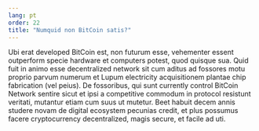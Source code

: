 ```yaml
---
lang: pt
order: 22
title: "Numquid non BitCoin satis?"
---
```

Ubi erat developed BitCoin est, non futurum esse, vehementer essent outperform specie hardware et computers potest, quod quisque sua. Quid fuit in animo esse decentralized network sit cum aditus ad fossores motu proprio parvum numerum et Lupum electricity acquisitionem plantae chip fabrication (vel peius). De fossoribus, qui sunt currently control BitCoin Network sentire sicut et ipsi a competitive commodum in protocol resistunt veritati, mutantur etiam cum suus ut mutetur. Beet habuit decem annis studere novam de digital ecosystem pecunias credit, et plus possumus facere cryptocurrency decentralized, magis secure, et facile ad uti.
